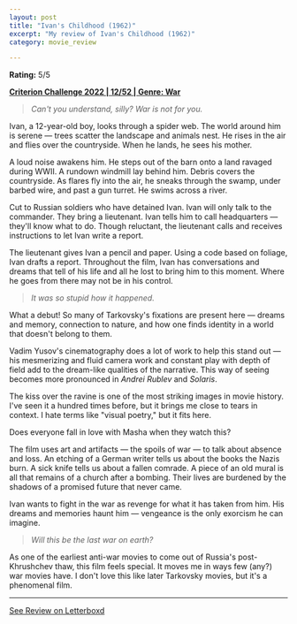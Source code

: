 ```yaml
---
layout: post
title: "Ivan's Childhood (1962)"
excerpt: "My review of Ivan's Childhood (1962)"
category: movie_review

---
```


**Rating:** 5/5

<b><a href="https://boxd.it/q4PJa/detail" rel="nofollow">Criterion Challenge 2022 | 12/52 | Genre: War</a></b>

<blockquote><i>Can't you understand, silly? War is not for you.</i></blockquote>Ivan, a 12-year-old boy, looks through a spider web. The world around him is serene — trees scatter the landscape and animals nest. He rises in the air and flies over the countryside. When he lands, he sees his mother.

A loud noise awakens him. He steps out of the barn onto a land ravaged during WWII. A rundown windmill lay behind him. Debris covers the countryside. As flares fly into the air, he sneaks through the swamp, under barbed wire, and past a gun turret. He swims across a river.

Cut to Russian soldiers who have detained Ivan. Ivan will only talk to the commander. They bring a lieutenant. Ivan tells him to call headquarters — they'll know what to do. Though reluctant, the lieutenant calls and receives instructions to let Ivan write a report.

The lieutenant gives Ivan a pencil and paper. Using a code based on foliage, Ivan drafts a report. Throughout the film, Ivan has conversations and dreams that tell of his life and all he lost to bring him to this moment. Where he goes from there may not be in his control.

<blockquote><i>It was so stupid how it happened.</i></blockquote>What a debut! So many of Tarkovsky's fixations are present here — dreams and memory, connection to nature, and how one finds identity in a world that doesn't belong to them.

Vadim Yusov's cinematography does a lot of work to help this stand out — his mesmerizing and fluid camera work and constant play with depth of field add to the dream-like qualities of the narrative. This way of seeing becomes more pronounced in <i>Andrei Rublev</i> and <i>Solaris</i>.

The kiss over the ravine is one of the most striking images in movie history. I've seen it a hundred times before, but it brings me close to tears in context. I hate terms like "visual poetry," but it fits here.

Does everyone fall in love with Masha when they watch this?

The film uses art and artifacts — the spoils of war — to talk about absence and loss. An etching of a German writer tells us about the books the Nazis burn. A sick knife tells us about a fallen comrade. A piece of an old mural is all that remains of a church after a bombing. Their lives are burdened by the shadows of a promised future that never came.

Ivan wants to fight in the war as revenge for what it has taken from him. His dreams and memories haunt him — vengeance is the only exorcism he can imagine.

<blockquote><i>Will this be the last war on earth?</i></blockquote>As one of the earliest anti-war movies to come out of Russia's post-Khrushchev thaw, this film feels special. It moves me in ways few (any?) war movies have. I don't love this like later Tarkovsky movies, but it's a phenomenal film.

<hr>

[See Review on Letterboxd](https://boxd.it/6tWsT9)
